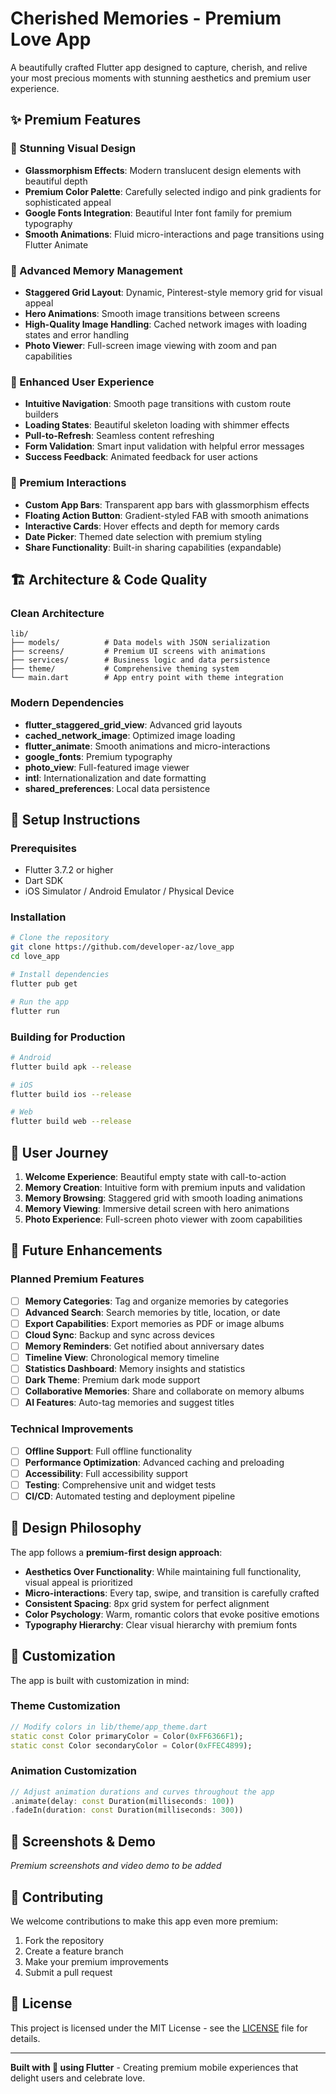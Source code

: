 # Cherished Memories - Premium Love App

A beautifully crafted Flutter app designed to capture, cherish, and relive your most precious moments with stunning aesthetics and premium user experience.

## ✨ Premium Features

### 🎨 Stunning Visual Design
- **Glassmorphism Effects**: Modern translucent design elements with beautiful depth
- **Premium Color Palette**: Carefully selected indigo and pink gradients for sophisticated appeal
- **Google Fonts Integration**: Beautiful Inter font family for premium typography
- **Smooth Animations**: Fluid micro-interactions and page transitions using Flutter Animate

### 📸 Advanced Memory Management
- **Staggered Grid Layout**: Dynamic, Pinterest-style memory grid for visual appeal
- **Hero Animations**: Smooth image transitions between screens
- **High-Quality Image Handling**: Cached network images with loading states and error handling
- **Photo Viewer**: Full-screen image viewing with zoom and pan capabilities

### 🎯 Enhanced User Experience
- **Intuitive Navigation**: Smooth page transitions with custom route builders
- **Loading States**: Beautiful skeleton loading with shimmer effects
- **Pull-to-Refresh**: Seamless content refreshing
- **Form Validation**: Smart input validation with helpful error messages
- **Success Feedback**: Animated feedback for user actions

### 💎 Premium Interactions
- **Custom App Bars**: Transparent app bars with glassmorphism effects
- **Floating Action Button**: Gradient-styled FAB with smooth animations
- **Interactive Cards**: Hover effects and depth for memory cards
- **Date Picker**: Themed date selection with premium styling
- **Share Functionality**: Built-in sharing capabilities (expandable)

## 🏗️ Architecture & Code Quality

### Clean Architecture
```
lib/
├── models/          # Data models with JSON serialization
├── screens/         # Premium UI screens with animations
├── services/        # Business logic and data persistence
├── theme/           # Comprehensive theming system
└── main.dart        # App entry point with theme integration
```

### Modern Dependencies
- **flutter_staggered_grid_view**: Advanced grid layouts
- **cached_network_image**: Optimized image loading
- **flutter_animate**: Smooth animations and micro-interactions
- **google_fonts**: Premium typography
- **photo_view**: Full-featured image viewer
- **intl**: Internationalization and date formatting
- **shared_preferences**: Local data persistence

## 🚀 Setup Instructions

### Prerequisites
- Flutter 3.7.2 or higher
- Dart SDK
- iOS Simulator / Android Emulator / Physical Device

### Installation
```bash
# Clone the repository
git clone https://github.com/developer-az/love_app
cd love_app

# Install dependencies
flutter pub get

# Run the app
flutter run
```

### Building for Production
```bash
# Android
flutter build apk --release

# iOS
flutter build ios --release

# Web
flutter build web --release
```

## 🎯 User Journey

1. **Welcome Experience**: Beautiful empty state with call-to-action
2. **Memory Creation**: Intuitive form with premium inputs and validation
3. **Memory Browsing**: Staggered grid with smooth loading animations
4. **Memory Viewing**: Immersive detail screen with hero animations
5. **Photo Experience**: Full-screen photo viewer with zoom capabilities

## 🔮 Future Enhancements

### Planned Premium Features
- [ ] **Memory Categories**: Tag and organize memories by categories
- [ ] **Advanced Search**: Search memories by title, location, or date
- [ ] **Export Capabilities**: Export memories as PDF or image albums
- [ ] **Cloud Sync**: Backup and sync across devices
- [ ] **Memory Reminders**: Get notified about anniversary dates
- [ ] **Timeline View**: Chronological memory timeline
- [ ] **Statistics Dashboard**: Memory insights and statistics
- [ ] **Dark Theme**: Premium dark mode support
- [ ] **Collaborative Memories**: Share and collaborate on memory albums
- [ ] **AI Features**: Auto-tag memories and suggest titles

### Technical Improvements
- [ ] **Offline Support**: Full offline functionality
- [ ] **Performance Optimization**: Advanced caching and preloading
- [ ] **Accessibility**: Full accessibility support
- [ ] **Testing**: Comprehensive unit and widget tests
- [ ] **CI/CD**: Automated testing and deployment pipeline

## 🎨 Design Philosophy

The app follows a **premium-first design approach**:

- **Aesthetics Over Functionality**: While maintaining full functionality, visual appeal is prioritized
- **Micro-interactions**: Every tap, swipe, and transition is carefully crafted
- **Consistent Spacing**: 8px grid system for perfect alignment
- **Color Psychology**: Warm, romantic colors that evoke positive emotions
- **Typography Hierarchy**: Clear visual hierarchy with premium fonts

## 🔧 Customization

The app is built with customization in mind:

### Theme Customization
```dart
// Modify colors in lib/theme/app_theme.dart
static const Color primaryColor = Color(0xFF6366F1);
static const Color secondaryColor = Color(0xFFEC4899);
```

### Animation Customization
```dart
// Adjust animation durations and curves throughout the app
.animate(delay: const Duration(milliseconds: 100))
.fadeIn(duration: const Duration(milliseconds: 300))
```

## 📱 Screenshots & Demo

*Premium screenshots and video demo to be added*

## 🤝 Contributing

We welcome contributions to make this app even more premium:

1. Fork the repository
2. Create a feature branch
3. Make your premium improvements
4. Submit a pull request

## 📄 License

This project is licensed under the MIT License - see the [LICENSE](LICENSE) file for details.

---

**Built with 💜 using Flutter** - Creating premium mobile experiences that delight users and celebrate love.
